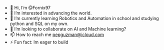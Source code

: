 - 👋 Hi, I’m @Fornix97
- 👀 I’m interested in advancing the world.
- 🌱 I’m currently learning Robotics and Automation in school and studying python and SQL on my own.
- 💞️ I’m looking to collaborate on AI and Machine learning?
- 📫 How to reach me pepguzman@icloud.com
- ⚡ Fun fact: Im eager to build

<!---
Fornix97/Fornix97 is a ✨ special ✨ repository because its `README.md` (this file) appears on your GitHub profile.
You can click the Preview link to take a look at your changes.
--->
